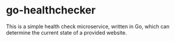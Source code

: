 # go-healthchecker
This is a simple health check microservice, written in Go, which can determine the current state of a provided website.
